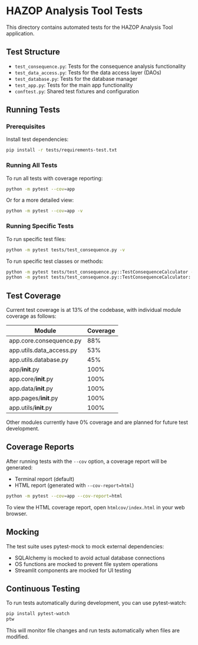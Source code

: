 # HAZOP Analysis Tool Tests

This directory contains automated tests for the HAZOP Analysis Tool application.

## Test Structure

- `test_consequence.py`: Tests for the consequence analysis functionality
- `test_data_access.py`: Tests for the data access layer (DAOs)
- `test_database.py`: Tests for the database manager
- `test_app.py`: Tests for the main app functionality
- `conftest.py`: Shared test fixtures and configuration

## Running Tests

### Prerequisites

Install test dependencies:

```bash
pip install -r tests/requirements-test.txt
```

### Running All Tests

To run all tests with coverage reporting:

```bash
python -m pytest --cov=app
```

Or for a more detailed view:

```bash
python -m pytest --cov=app -v
```

### Running Specific Tests

To run specific test files:

```bash
python -m pytest tests/test_consequence.py -v
```

To run specific test classes or methods:

```bash
python -m pytest tests/test_consequence.py::TestConsequenceCalculator -v
python -m pytest tests/test_consequence.py::TestConsequenceCalculator::test_calculate_risk_score -v
```

## Test Coverage

Current test coverage is at 13% of the codebase, with individual module coverage as follows:

| Module                    | Coverage |
|---------------------------|----------|
| app.core.consequence.py   | 88%      |
| app.utils.data_access.py  | 53%      |
| app.utils.database.py     | 45%      |
| app/__init__.py           | 100%     |
| app.core/__init__.py      | 100%     |
| app.data/__init__.py      | 100%     |
| app.pages/__init__.py     | 100%     |
| app.utils/__init__.py     | 100%     |

Other modules currently have 0% coverage and are planned for future test development.

## Coverage Reports

After running tests with the `--cov` option, a coverage report will be generated:

- Terminal report (default)
- HTML report (generated with `--cov-report=html`)

```bash
python -m pytest --cov=app --cov-report=html
```

To view the HTML coverage report, open `htmlcov/index.html` in your web browser.

## Mocking

The test suite uses pytest-mock to mock external dependencies:

- SQLAlchemy is mocked to avoid actual database connections
- OS functions are mocked to prevent file system operations
- Streamlit components are mocked for UI testing

## Continuous Testing

To run tests automatically during development, you can use pytest-watch:

```bash
pip install pytest-watch
ptw
```

This will monitor file changes and run tests automatically when files are modified. 